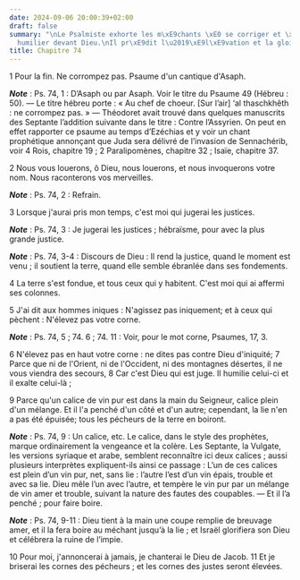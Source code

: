 ```yaml
---
date: 2024-09-06 20:00:39+02:00
draft: false
summary: "\nLe Psalmiste exhorte les m\xE9chants \xE0 se corriger et \xE0 s\u2019\
  humilier devant Dieu.\nIl pr\xE9dit l\u2019\xE9l\xE9vation et la gloire des justes.\n"
title: Chapitre 74
---
```





1 Pour la fin. Ne corrompez pas. Psaume d'un cantique d'Asaph.

***Note*** :  Ps. 74, 1 : D’Asaph ou par Asaph. Voir le titre du Psaume 49 (Hébreu : 50). ― Le titre hébreu porte : « Au chef de choeur. [Sur l’air] ‘al thaschkhêth : ne corrompez pas. » ― Théodoret avait trouvé dans quelques manuscrits des Septante l’addition suivante dans le titre : Contre l’Assyrien. On peut en effet rapporter ce psaume au temps d’Ezéchias et y voir un chant prophétique annonçant que Juda sera délivré de l’invasion de Sennachérib, voir 4 Rois, chapitre 19 ; 2 Paralipomènes, chapitre 32 ; Isaïe, chapitre 37.


2 Nous vous louerons, ô Dieu, nous louerons, et nous invoquerons votre nom. Nous raconterons vos merveilles.

***Note*** :  Ps. 74, 2 : Refrain.

3 Lorsque j'aurai pris mon temps, c'est moi qui jugerai les justices.

***Note*** :  Ps. 74, 3 : Je jugerai les justices ; hébraïsme, pour avec la plus grande justice.

***Note*** :  Ps. 74, 3-4 : Discours de Dieu : Il rend la justice, quand le moment est venu ; il soutient la terre, quand elle semble ébranlée dans ses fondements.

4 La terre s'est fondue, et tous ceux qui y habitent. C'est moi qui ai affermi ses colonnes.


5 J'ai dit aux hommes iniques : N'agissez pas iniquement; et à ceux qui pèchent : N'élevez pas votre corne.

***Note*** :  Ps. 74, 5 ; 74. 6 ; 74. 11 : Voir, pour le mot corne, Psaumes, 17, 3.

6 N'élevez pas en haut votre corne : ne dites pas contre Dieu d'iniquité; 7 Parce que ni de l'Orient, ni de l'Occident, ni des montagnes désertes, il ne vous viendra des secours, 8 Car c'est Dieu qui est juge. Il humilie celui-ci et il exalte celui-là ;


9 Parce qu'un calice de vin pur est dans la main du Seigneur, calice plein d'un mélange. Et il l'a penché d'un côté et d'un autre; cependant, la lie n'en a pas été épuisée; tous les pécheurs de la terre en boiront.

***Note*** :  Ps. 74, 9 : Un calice, etc. Le calice, dans le style des prophètes, marque ordinairement la vengeance et la colère. Les Septante, la Vulgate, les versions syriaque et arabe, semblent reconnaître ici deux calices ; aussi plusieurs interprètes expliquent-ils ainsi ce passage : L’un de ces calices est plein d’un vin pur, net, sans lie : l’autre l’est d’un vin épais, trouble et avec sa lie. Dieu mêle l’un avec l’autre, et tempère le vin pur par un mélange de vin amer et trouble, suivant la nature des fautes des coupables. ― Et il l’a penché ; pour faire boire.

***Note*** :  Ps. 74, 9-11 : Dieu tient à la main une coupe remplie de breuvage amer, et il la fera boire au méchant jusqu’à la lie ; et Israël glorifiera son Dieu et célébrera la ruine de l’impie.

10 Pour moi, j'annoncerai à jamais, je chanterai le Dieu de Jacob. 11 Et je briserai les cornes des pécheurs ; et les cornes des justes seront élevées.

